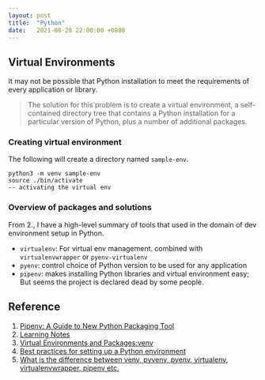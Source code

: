 ```yaml
---
layout: post
title:  "Python"
date:   2021-08-28 22:00:00 +0800
---
```


## Virtual Environments

It may not be possible that Python installation to meet the requirements of every application or library.

> The solution for this problem is to create a virtual environment, a self-contained directory tree that contains a Python installation for a particular version of Python, plus a number of additional packages.

### Creating virtual environment

The following will create a directory named `sample-env`.
```
python3 -m venv sample-env
source ./bin/activate
-- activating the virtual env
```

### Overview of packages and solutions

From 2., I have a high-level summary of tools that used in the domain of dev environment setup in Python.

- `virtualenv`: For virtual env management. combined with `virtualenvwrapper` or `pyenv-virtualenv`
- `pyenv`: control choice of Python version to be used for any application
- `pipenv`: makes installing Python libraries and virtual environment easy; But seems the project is declared dead by some people.

## Reference

1. [Pipenv: A Guide to New Python Packaging Tool](https://realpython.com/pipenv-guide/#pipenvs-dependency-resolution-approach)
2. [Learning Notes](https://www.notion.so/bobzeng/Python-8eeedd75a05a44a8bce2604b2af9750c)
3. [Virtual Environments and Packages:venv](https://docs.python.org/3/tutorial/venv.html)
4. [Best practices for setting up a Python environment](https://towardsdatascience.com/best-practices-for-setting-up-a-python-environment-d4af439846a)
5. [What is the difference between venv, pyvenv, pyenv, virtualenv, virtualenvwrapper, pipenv etc.](https://stackoverflow.com/questions/41573587/what-is-the-difference-between-venv-pyvenv-pyenv-virtualenv-virtualenvwrappe)